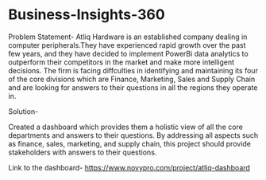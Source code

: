# Business-Insights-360
Problem Statement-
Atliq Hardware is an established company dealing in computer peripherals.They have experienced rapid growth over the past few years, and they have decided to implement PowerBi data analytics to outperform their competitors in the market and make more intelligent decisions. The firm is facing diffculties in identifying and maintaining its four of the core divisions which are Finance, Marketing, Sales and Supply Chain and are looking for answers to their questions in all the regions they operate in. 

Solution-

Created a dashboard which provides them a holistic view of all the core departments and answers to their questions. By addressing all aspects such as finance, sales, marketing, and supply chain, this project should provide stakeholders with answers to their questions.

Link to the dashboard- https://www.novypro.com/project/atliq-dashboard


